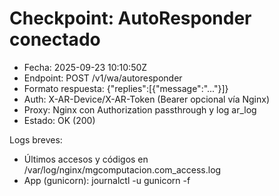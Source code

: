 # Checkpoint: AutoResponder conectado

- Fecha: 2025-09-23 10:10:50Z
- Endpoint: POST /v1/wa/autoresponder
- Formato respuesta: {"replies":[{"message":"..."}]}
- Auth: X-AR-Device/X-AR-Token (Bearer opcional vía Nginx)
- Proxy: Nginx con Authorization passthrough y log ar_log
- Estado: OK (200)

Logs breves:
- Últimos accesos y códigos en /var/log/nginx/mgcomputacion.com_access.log
- App (gunicorn): journalctl -u gunicorn -f
